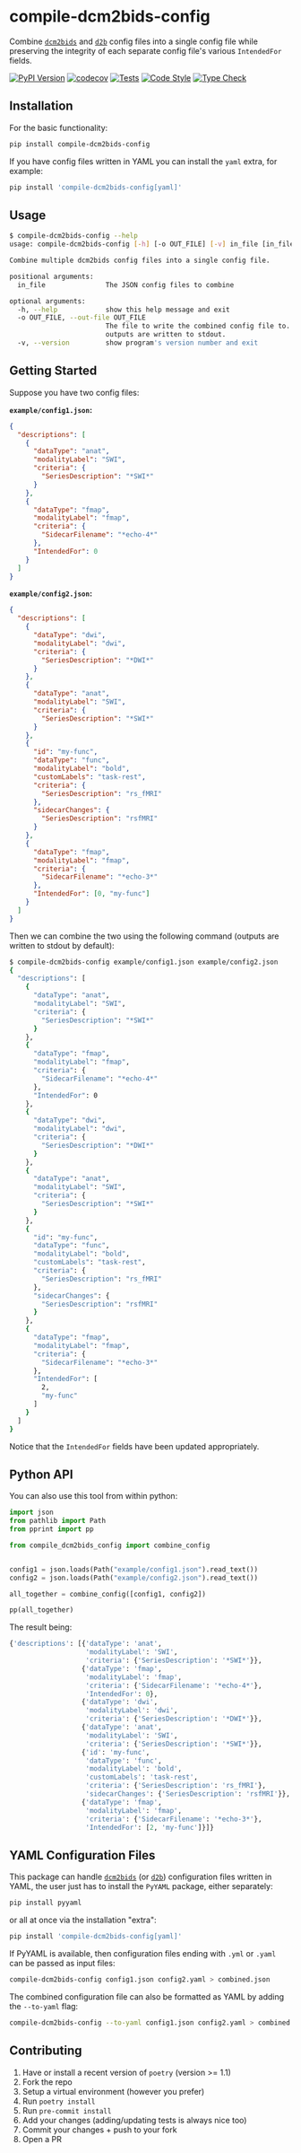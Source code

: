 # compile-dcm2bids-config

Combine [`dcm2bids`](https://github.com/unfmontreal/Dcm2Bids) and [`d2b`](https://github.com/d2b-dev/d2b) config files into a single config file while preserving the integrity of each separate config file's various `IntendedFor` fields.

[![PyPI Version](https://img.shields.io/pypi/v/compile-dcm2bids-config.svg)](https://pypi.org/project/compile-dcm2bids-config/) [![codecov](https://codecov.io/gh/andrewrosss/compile-dcm2bids-config/branch/master/graph/badge.svg?token=BrgPPqwxv4)](https://codecov.io/gh/andrewrosss/compile-dcm2bids-config)
[![Tests](https://github.com/andrewrosss/compile-dcm2bids-config/actions/workflows/test.yaml/badge.svg)](https://github.com/andrewrosss/compile-dcm2bids-config/actions/workflows/test.yaml)
[![Code Style](https://github.com/andrewrosss/compile-dcm2bids-config/actions/workflows/lint.yaml/badge.svg)](https://github.com/andrewrosss/compile-dcm2bids-config/actions/workflows/lint.yaml)
[![Type Check](https://github.com/andrewrosss/compile-dcm2bids-config/actions/workflows/type-check.yaml/badge.svg)](https://github.com/andrewrosss/compile-dcm2bids-config/actions/workflows/type-check.yaml)

## Installation

For the basic functionality:

```bash
pip install compile-dcm2bids-config
```

If you have config files written in YAML you can install the `yaml` extra, for example:

```bash
pip install 'compile-dcm2bids-config[yaml]'
```

## Usage

```bash
$ compile-dcm2bids-config --help
usage: compile-dcm2bids-config [-h] [-o OUT_FILE] [-v] in_file [in_file ...]

Combine multiple dcm2bids config files into a single config file.

positional arguments:
  in_file               The JSON config files to combine

optional arguments:
  -h, --help            show this help message and exit
  -o OUT_FILE, --out-file OUT_FILE
                        The file to write the combined config file to. If not specified
                        outputs are written to stdout.
  -v, --version         show program's version number and exit
```

## Getting Started

Suppose you have two config files:

**`example/config1.json`:**

```json
{
  "descriptions": [
    {
      "dataType": "anat",
      "modalityLabel": "SWI",
      "criteria": {
        "SeriesDescription": "*SWI*"
      }
    },
    {
      "dataType": "fmap",
      "modalityLabel": "fmap",
      "criteria": {
        "SidecarFilename": "*echo-4*"
      },
      "IntendedFor": 0
    }
  ]
}
```

**`example/config2.json`:**

```json
{
  "descriptions": [
    {
      "dataType": "dwi",
      "modalityLabel": "dwi",
      "criteria": {
        "SeriesDescription": "*DWI*"
      }
    },
    {
      "dataType": "anat",
      "modalityLabel": "SWI",
      "criteria": {
        "SeriesDescription": "*SWI*"
      }
    },
    {
      "id": "my-func",
      "dataType": "func",
      "modalityLabel": "bold",
      "customLabels": "task-rest",
      "criteria": {
        "SeriesDescription": "rs_fMRI"
      },
      "sidecarChanges": {
        "SeriesDescription": "rsfMRI"
      }
    },
    {
      "dataType": "fmap",
      "modalityLabel": "fmap",
      "criteria": {
        "SidecarFilename": "*echo-3*"
      },
      "IntendedFor": [0, "my-func"]
    }
  ]
}
```

Then we can combine the two using the following command (outputs are written to stdout by default):

```bash
$ compile-dcm2bids-config example/config1.json example/config2.json
{
  "descriptions": [
    {
      "dataType": "anat",
      "modalityLabel": "SWI",
      "criteria": {
        "SeriesDescription": "*SWI*"
      }
    },
    {
      "dataType": "fmap",
      "modalityLabel": "fmap",
      "criteria": {
        "SidecarFilename": "*echo-4*"
      },
      "IntendedFor": 0
    },
    {
      "dataType": "dwi",
      "modalityLabel": "dwi",
      "criteria": {
        "SeriesDescription": "*DWI*"
      }
    },
    {
      "dataType": "anat",
      "modalityLabel": "SWI",
      "criteria": {
        "SeriesDescription": "*SWI*"
      }
    },
    {
      "id": "my-func",
      "dataType": "func",
      "modalityLabel": "bold",
      "customLabels": "task-rest",
      "criteria": {
        "SeriesDescription": "rs_fMRI"
      },
      "sidecarChanges": {
        "SeriesDescription": "rsfMRI"
      }
    },
    {
      "dataType": "fmap",
      "modalityLabel": "fmap",
      "criteria": {
        "SidecarFilename": "*echo-3*"
      },
      "IntendedFor": [
        2,
        "my-func"
      ]
    }
  ]
}
```

Notice that the `IntendedFor` fields have been updated appropriately.

## Python API

You can also use this tool from within python:

```python
import json
from pathlib import Path
from pprint import pp

from compile_dcm2bids_config import combine_config


config1 = json.loads(Path("example/config1.json").read_text())
config2 = json.loads(Path("example/config2.json").read_text())

all_together = combine_config([config1, config2])

pp(all_together)
```

The result being:

```python
{'descriptions': [{'dataType': 'anat',
                   'modalityLabel': 'SWI',
                   'criteria': {'SeriesDescription': '*SWI*'}},
                  {'dataType': 'fmap',
                   'modalityLabel': 'fmap',
                   'criteria': {'SidecarFilename': '*echo-4*'},
                   'IntendedFor': 0},
                  {'dataType': 'dwi',
                   'modalityLabel': 'dwi',
                   'criteria': {'SeriesDescription': '*DWI*'}},
                  {'dataType': 'anat',
                   'modalityLabel': 'SWI',
                   'criteria': {'SeriesDescription': '*SWI*'}},
                  {'id': 'my-func',
                   'dataType': 'func',
                   'modalityLabel': 'bold',
                   'customLabels': 'task-rest',
                   'criteria': {'SeriesDescription': 'rs_fMRI'},
                   'sidecarChanges': {'SeriesDescription': 'rsfMRI'}},
                  {'dataType': 'fmap',
                   'modalityLabel': 'fmap',
                   'criteria': {'SidecarFilename': '*echo-3*'},
                   'IntendedFor': [2, 'my-func']}]}
```

## YAML Configuration Files

This package can handle [`dcm2bids`](https://github.com/unfmontreal/Dcm2Bids) (or [`d2b`](https://github.com/d2b-dev/d2b)) configuration files written in YAML, the user just has to install the `PyYAML` package, either separately:

```bash
pip install pyyaml
```

or all at once via the installation "extra":

```bash
pip install 'compile-dcm2bids-config[yaml]'
```

If PyYAML is available, then configuration files ending with `.yml` or `.yaml` can be passed as input files:

```bash
compile-dcm2bids-config config1.json config2.yaml > combined.json
```

The combined configuration file can also be formatted as YAML by adding the `--to-yaml` flag:

```bash
compile-dcm2bids-config --to-yaml config1.json config2.yaml > combined.yaml
```

## Contributing

1. Have or install a recent version of `poetry` (version >= 1.1)
1. Fork the repo
1. Setup a virtual environment (however you prefer)
1. Run `poetry install`
1. Run `pre-commit install`
1. Add your changes (adding/updating tests is always nice too)
1. Commit your changes + push to your fork
1. Open a PR
